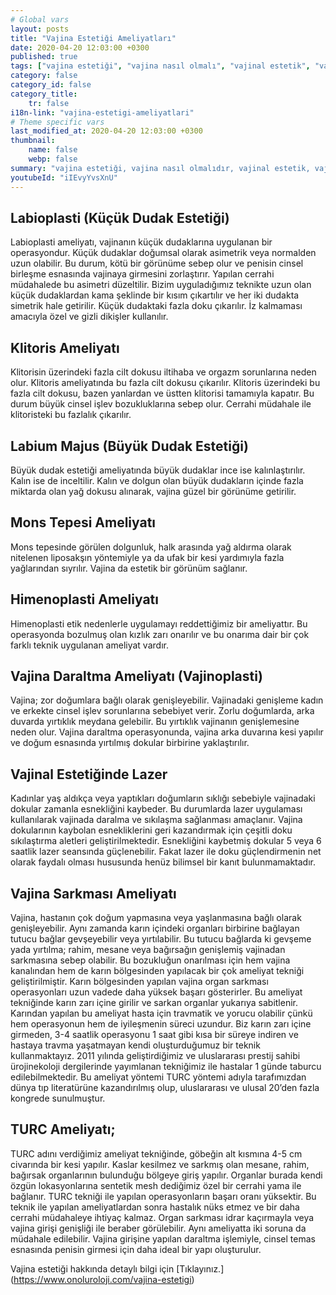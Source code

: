 ```yaml
---
# Global vars
layout: posts
title: "Vajina Estetiği Ameliyatları"
date: 2020-04-20 12:03:00 +0300
published: true
tags: ["vajina estetiği", "vajina nasıl olmalı", "vajinal estetik", "vajina estetiği ameliyatı", "vajinal estetik avantajı", "vajina estetiği gerektiren durumlar", "Vajina Estetiği Nedir", "vajina estetiği doktor", "Vajina Estetiği Amacı", "Vajina Şekil Bozukluğu", "Vajina Estetiği Lazer", "vajina anatomisi", "vajina ameliyatı", "labioplasti", "klitoris ameliyatı", "klitoris estetiği", "Labium estetiği", "iç dudak ameliyatı" , "dış dudak ameliyatı", "pubis estetiği", "himenoplasti ", "vajina daraltma" , "vajinoplasti", "vajina daraltma nedir", "vajina daraltma ameliyatı", "vajina sarkması", "vajina sarkması ameliyatı", "Turc tekniği", "Turc ameliyatı"]
category: false
category_id: false
category_title:
    tr: false
i18n-link: "vajina-estetigi-ameliyatlari"
# Theme specific vars
last_modified_at: 2020-04-20 12:03:00 +0300
thumbnail:
    name: false
    webp: false
summary: "vajina estetiği, vajina nasıl olmalıdır, vajinal estetik, vajinal estetik ücreti, vajinal estetik ameliyatı, vajinal estetik avantajları, vajinal estetik gerektiren durumlar, Vajina Estetiği Nedir, Vajina estetiği için hangi doktor, Vajina Estetiği Amacı, Vajina Şekil Bozuklukları, Vajina Estetiğinde Lazer "
youtubeId: "iIEvyYvsXnU"
---
```






## Labioplasti (Küçük Dudak Estetiği)

Labioplasti ameliyatı, vajinanın küçük dudaklarına uygulanan bir operasyondur. Küçük dudaklar doğumsal olarak asimetrik veya normalden uzun olabilir. Bu durum, kötü bir görünüme sebep olur ve penisin cinsel birleşme esnasında vajinaya girmesini zorlaştırır. Yapılan cerrahi müdahalede bu asimetri düzeltilir. Bizim uyguladığımız teknikte uzun olan küçük dudaklardan kama şeklinde bir kısım çıkartılır ve her iki dudakta simetrik hale getirilir. Küçük dudaktaki fazla doku çıkarılır. İz kalmaması amacıyla özel ve gizli dikişler kullanılır.

## Klitoris Ameliyatı

Klitorisin üzerindeki fazla cilt dokusu iltihaba ve orgazm sorunlarına neden olur. Klitoris ameliyatında bu fazla cilt dokusu çıkarılır. Klitoris üzerindeki bu fazla cilt dokusu, bazen yanlardan ve üstten klitorisi tamamıyla kapatır. Bu durum büyük cinsel işlev bozukluklarına sebep olur. Cerrahi müdahale ile klitoristeki bu fazlalık çıkarılır.

## Labium Majus (Büyük Dudak Estetiği)

Büyük dudak estetiği ameliyatında büyük dudaklar ince ise kalınlaştırılır. Kalın ise de inceltilir. Kalın ve dolgun olan büyük dudakların içinde fazla miktarda olan yağ dokusu alınarak, vajina güzel bir görünüme getirilir.

## Mons Tepesi Ameliyatı

Mons tepesinde görülen dolgunluk, halk arasında yağ aldırma olarak nitelenen liposakşın yöntemiyle ya da ufak bir kesi yardımıyla fazla yağlarından sıyrılır. Vajina da estetik bir görünüm sağlanır.

## Himenoplasti Ameliyatı

Himenoplasti etik nedenlerle uygulamayı reddettiğimiz bir ameliyattır. Bu operasyonda bozulmuş olan kızlık zarı onarılır ve bu onarıma dair bir çok farklı teknik uygulanan ameliyat vardır.

## Vajina Daraltma Ameliyatı (Vajinoplasti)

Vajina; zor doğumlara bağlı olarak genişleyebilir. Vajinadaki genişleme kadın ve erkekte cinsel işlev sorunlarına sebebiyet verir. Zorlu doğumlarda, arka duvarda yırtıklık meydana gelebilir. Bu yırtıklık vajinanın genişlemesine neden olur. Vajina daraltma operasyonunda, vajina arka duvarına kesi yapılır ve doğum esnasında yırtılmış dokular birbirine yaklaştırılır.

## Vajinal Estetiğinde Lazer

Kadınlar yaş aldıkça veya yaptıkları doğumların sıklığı sebebiyle vajinadaki dokular zamanla esnekliğini kaybeder. Bu durumlarda lazer uygulaması kullanılarak vajinada daralma ve sıkılaşma sağlanması amaçlanır. Vajina dokularının kaybolan esnekliklerini geri kazandırmak için çeşitli doku sıkılaştırma aletleri geliştirilmektedir. Esnekliğini kaybetmiş dokular 5 veya 6 saatlik lazer seansında güçlenebilir. Fakat lazer ile doku güçlendirmenin net olarak faydalı olması hususunda henüz bilimsel bir kanıt bulunmamaktadır.

## Vajina Sarkması Ameliyatı

Vajina, hastanın çok doğum yapmasına veya yaşlanmasına bağlı olarak genişleyebilir. Aynı zamanda karın içindeki organları birbirine bağlayan tutucu bağlar gevşeyebilir veya yırtılabilir. Bu tutucu bağlarda ki gevşeme yada yırtılma; rahim, mesane veya bağırsağın genişlemiş vajinadan sarkmasına sebep olabilir. Bu bozukluğun onarılması için hem vajina kanalından hem de karın bölgesinden yapılacak bir çok ameliyat tekniği geliştirilmiştir. Karın bölgesinden yapılan vajina organ sarkması operasyonları uzun vadede daha yüksek başarı gösterirler. Bu ameliyat tekniğinde karın zarı içine girilir ve sarkan organlar yukarıya sabitlenir. Karından yapılan bu ameliyat hasta için travmatik ve yorucu olabilir çünkü hem operasyonun hem de iyileşmenin süreci uzundur. Biz karın zarı içine girmeden, 3-4 saatlik operasyonu 1 saat gibi kısa bir süreye indiren ve hastaya travma yaşatmayan kendi oluşturduğumuz bir teknik kullanmaktayız. 2011 yılında geliştirdiğimiz ve uluslararası prestij sahibi ürojinekoloji dergilerinde yayımlanan tekniğimiz ile hastalar 1 günde taburcu edilebilmektedir. Bu ameliyat yöntemi TURC yöntemi adıyla tarafımızdan dünya tıp literatürüne kazandırılmış olup, uluslararası ve ulusal 20’den fazla kongrede sunulmuştur.

## TURC Ameliyatı;

TURC adını verdiğimiz ameliyat tekniğinde, göbeğin alt kısmına 4-5 cm civarında bir kesi yapılır. Kaslar kesilmez ve sarkmış olan mesane, rahim, bağırsak organlarının bulunduğu bölgeye giriş yapılır. Organlar burada kendi özgün lokasyonlarına sentetik mesh dediğimiz özel bir cerrahi yama ile bağlanır. TURC tekniği ile yapılan operasyonların başarı oranı yüksektir. Bu teknik ile yapılan ameliyatlardan sonra hastalık nüks etmez ve bir daha cerrahi müdahaleye ihtiyaç kalmaz. Organ sarkması idrar kaçırmayla veya vajina girişi genişliği ile beraber görülebilir. Aynı ameliyatta iki soruna da müdahale edilebilir. Vajina girişine yapılan daraltma işlemiyle, cinsel temas esnasında penisin girmesi için daha ideal bir yapı oluşturulur.




Vajina estetiği hakkında detaylı bilgi için [Tıklayınız.] (https://www.onoluroloji.com/vajina-estetigi)

